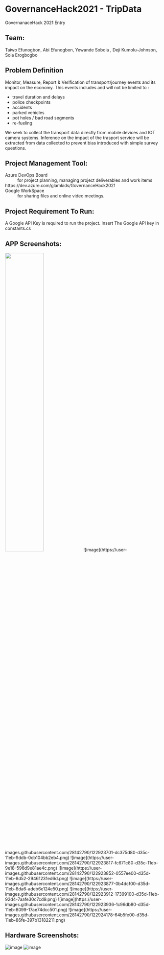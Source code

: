 # GovernanceHack2021 - TripData

GovernanaceHack 2021 Entry 

## Team: 
Taiwo Efunogbon, Abi Efunogbon, Yewande Sobola , Deji Kumolu-Johnson, Sola Erogbogbo


## Problem Definition

Monitor, Measure, Report & Verification of transport/journey events and its impact on the economy. This events includes and will not be limited to :
- travel duration and delays
- police checkpoints
- accidents
- parked vehicles
- pot holes / bad road segments
- re-fueling

We seek to collect the transport data directly from mobile devices and IOT camera systems. Inference on the impact of the trasport service will be extracted from data collected to prevent bias introduced with simple survey questions.


## Project Management Tool:

<dl>
  <dt>Azure DevOps Board</dt>
  <dd>for project planning, managing project deliverables and work items </dd>
   https://dev.azure.com/glamkids/GovernanceHack2021 
  
  <dt>Google WorkSpace</dt>
  <dd> for sharing files and online video meetings.</dd>
</dl>


## Project Requirement To Run:
A Google API Key is required to run the project. Insert The Google API key in constants.cs


## APP Screenshots:
<img src="https://user-images.githubusercontent.com/28142790/122923701-dc375d80-d35c-11eb-9ddb-0cb104bb2eb4.png" height= "50%" width="50%"/>
![image](https://user-images.githubusercontent.com/28142790/122923701-dc375d80-d35c-11eb-9ddb-0cb104bb2eb4.png)
![image](https://user-images.githubusercontent.com/28142790/122923817-fc671c80-d35c-11eb-9e18-596d9e81ae4c.png)
![image](https://user-images.githubusercontent.com/28142790/122923852-0557ee00-d35d-11eb-8d52-29461231ed6d.png)
![image](https://user-images.githubusercontent.com/28142790/122923877-0b4dcf00-d35d-11eb-8da6-adeb6e124e50.png)
![image](https://user-images.githubusercontent.com/28142790/122923912-17399100-d35d-11eb-92d4-7aafe30c7cd9.png)
![image](https://user-images.githubusercontent.com/28142790/122923936-1c96db80-d35d-11eb-8099-17ae74dcc501.png)
![image](https://user-images.githubusercontent.com/28142790/122924178-64b5fe00-d35d-11eb-86fe-397b13182211.png)


## Hardware Screenshots:
![image](https://user-images.githubusercontent.com/28142790/122924016-333d3280-d35d-11eb-8bbc-28bef52288eb.png)
![image](https://user-images.githubusercontent.com/28142790/122924047-3c2e0400-d35d-11eb-8125-117f40354c4e.png)

